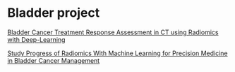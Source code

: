 # Bladder project

[Bladder Cancer Treatment Response Assessment in CT using Radiomics with Deep-Learning](file:///home/ql/Downloads/s41598-017-09315-w.pdf)

[Study Progress of Radiomics With Machine Learning for Precision Medicine in Bladder Cancer Management](https://www.ncbi.nlm.nih.gov/pmc/articles/PMC6892826/)
